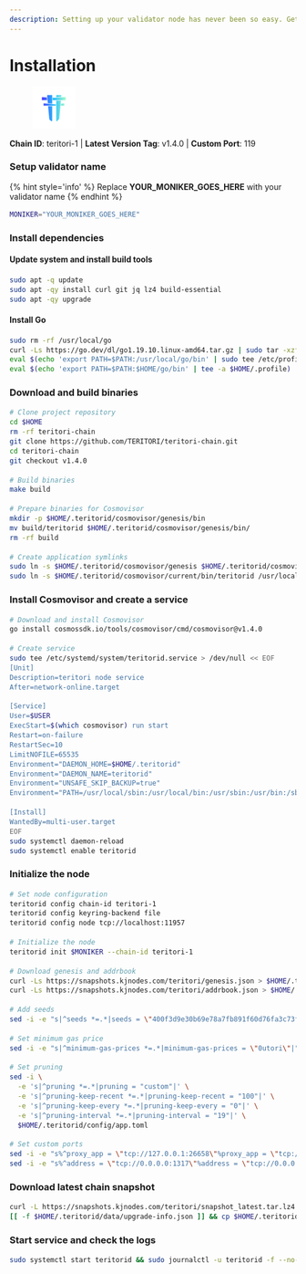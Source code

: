 ```yaml
---
description: Setting up your validator node has never been so easy. Get your validator running in minutes by following step by step instructions.
---
```


# Installation

<figure><img src="https://raw.githubusercontent.com/kj89/cosmos-images/main/logos/teritori.png" alt=""><figcaption></figcaption></figure>

**Chain ID**: teritori-1 | **Latest Version Tag**: v1.4.0 | **Custom Port**: 119

### Setup validator name

{% hint style='info' %}
Replace **YOUR_MONIKER_GOES_HERE** with your validator name
{% endhint %}

```bash
MONIKER="YOUR_MONIKER_GOES_HERE"
```

### Install dependencies

#### Update system and install build tools

```bash
sudo apt -q update
sudo apt -qy install curl git jq lz4 build-essential
sudo apt -qy upgrade
```

#### Install Go

```bash
sudo rm -rf /usr/local/go
curl -Ls https://go.dev/dl/go1.19.10.linux-amd64.tar.gz | sudo tar -xzf - -C /usr/local
eval $(echo 'export PATH=$PATH:/usr/local/go/bin' | sudo tee /etc/profile.d/golang.sh)
eval $(echo 'export PATH=$PATH:$HOME/go/bin' | tee -a $HOME/.profile)
```

### Download and build binaries

```bash
# Clone project repository
cd $HOME
rm -rf teritori-chain
git clone https://github.com/TERITORI/teritori-chain.git
cd teritori-chain
git checkout v1.4.0

# Build binaries
make build

# Prepare binaries for Cosmovisor
mkdir -p $HOME/.teritorid/cosmovisor/genesis/bin
mv build/teritorid $HOME/.teritorid/cosmovisor/genesis/bin/
rm -rf build

# Create application symlinks
sudo ln -s $HOME/.teritorid/cosmovisor/genesis $HOME/.teritorid/cosmovisor/current -f
sudo ln -s $HOME/.teritorid/cosmovisor/current/bin/teritorid /usr/local/bin/teritorid -f
```

### Install Cosmovisor and create a service

```bash
# Download and install Cosmovisor
go install cosmossdk.io/tools/cosmovisor/cmd/cosmovisor@v1.4.0

# Create service
sudo tee /etc/systemd/system/teritorid.service > /dev/null << EOF
[Unit]
Description=teritori node service
After=network-online.target

[Service]
User=$USER
ExecStart=$(which cosmovisor) run start
Restart=on-failure
RestartSec=10
LimitNOFILE=65535
Environment="DAEMON_HOME=$HOME/.teritorid"
Environment="DAEMON_NAME=teritorid"
Environment="UNSAFE_SKIP_BACKUP=true"
Environment="PATH=/usr/local/sbin:/usr/local/bin:/usr/sbin:/usr/bin:/sbin:/bin:/usr/games:/usr/local/games:/snap/bin:$HOME/.teritorid/cosmovisor/current/bin"

[Install]
WantedBy=multi-user.target
EOF
sudo systemctl daemon-reload
sudo systemctl enable teritorid
```

### Initialize the node

```bash
# Set node configuration
teritorid config chain-id teritori-1
teritorid config keyring-backend file
teritorid config node tcp://localhost:11957

# Initialize the node
teritorid init $MONIKER --chain-id teritori-1

# Download genesis and addrbook
curl -Ls https://snapshots.kjnodes.com/teritori/genesis.json > $HOME/.teritorid/config/genesis.json
curl -Ls https://snapshots.kjnodes.com/teritori/addrbook.json > $HOME/.teritorid/config/addrbook.json

# Add seeds
sed -i -e "s|^seeds *=.*|seeds = \"400f3d9e30b69e78a7fb891f60d76fa3c73f0ecc@teritori.rpc.kjnodes.com:11959\"|" $HOME/.teritorid/config/config.toml

# Set minimum gas price
sed -i -e "s|^minimum-gas-prices *=.*|minimum-gas-prices = \"0utori\"|" $HOME/.teritorid/config/app.toml

# Set pruning
sed -i \
  -e 's|^pruning *=.*|pruning = "custom"|' \
  -e 's|^pruning-keep-recent *=.*|pruning-keep-recent = "100"|' \
  -e 's|^pruning-keep-every *=.*|pruning-keep-every = "0"|' \
  -e 's|^pruning-interval *=.*|pruning-interval = "19"|' \
  $HOME/.teritorid/config/app.toml

# Set custom ports
sed -i -e "s%^proxy_app = \"tcp://127.0.0.1:26658\"%proxy_app = \"tcp://127.0.0.1:11958\"%; s%^laddr = \"tcp://127.0.0.1:26657\"%laddr = \"tcp://127.0.0.1:11957\"%; s%^pprof_laddr = \"localhost:6060\"%pprof_laddr = \"localhost:11960\"%; s%^laddr = \"tcp://0.0.0.0:26656\"%laddr = \"tcp://0.0.0.0:11956\"%; s%^prometheus_listen_addr = \":26660\"%prometheus_listen_addr = \":11966\"%" $HOME/.teritorid/config/config.toml
sed -i -e "s%^address = \"tcp://0.0.0.0:1317\"%address = \"tcp://0.0.0.0:11917\"%; s%^address = \":8080\"%address = \":11980\"%; s%^address = \"0.0.0.0:9090\"%address = \"0.0.0.0:11990\"%; s%^address = \"0.0.0.0:9091\"%address = \"0.0.0.0:11991\"%; s%:8545%:11945%; s%:8546%:11946%; s%:6065%:11965%" $HOME/.teritorid/config/app.toml
```

### Download latest chain snapshot

```bash
curl -L https://snapshots.kjnodes.com/teritori/snapshot_latest.tar.lz4 | tar -Ilz4 -xf - -C $HOME/.teritorid
[[ -f $HOME/.teritorid/data/upgrade-info.json ]] && cp $HOME/.teritorid/data/upgrade-info.json $HOME/.teritorid/cosmovisor/genesis/upgrade-info.json
```

### Start service and check the logs

```bash
sudo systemctl start teritorid && sudo journalctl -u teritorid -f --no-hostname -o cat
```
